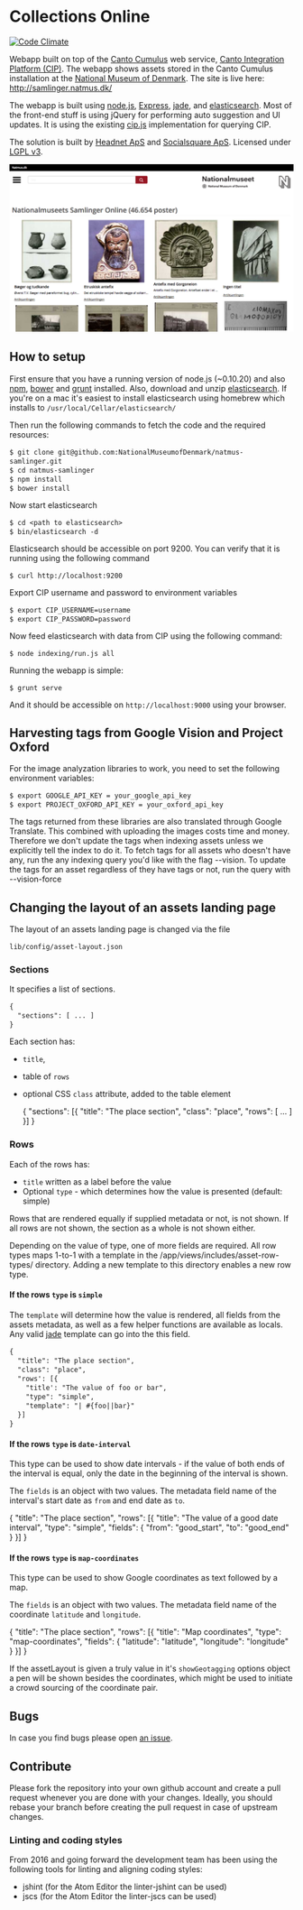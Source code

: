 # Collections Online

[![Code Climate](https://codeclimate.com/github/NationalMuseumofDenmark/natmus-samlinger/badges/gpa.svg)](https://codeclimate.com/github/NationalMuseumofDenmark/natmus-samlinger)

Webapp built on top of the [Canto Cumulus](http://www.canto.com/) web service,
[Canto Integration Platform (CIP)](http://cumulus.natmus.dk/CIP/doc/index.html).
The webapp shows assets stored in the Canto Cumulus installation at the
[National Museum of Denmark](http://natmus.dk). The site is live here: http://samlinger.natmus.dk/

The webapp is built using [node.js](http://nodejs.org/), [Express](http://expressjs.com/),
[jade](http://jade-lang.com/), and [elasticsearch](http://www.elasticsearch.org/). Most of the front-end
stuff is using jQuery for performing auto suggestion and UI updates. It is using the existing
[cip.js](https://github.com/NationalMuseumofDenmark/cip.js) implementation for querying CIP.

The solution is built by [Headnet ApS](http://www.headnet.dk) and [Socialsquare ApS](http://socialsquare.dk). Licensed under
[LGPL v3](https://www.gnu.org/licenses/lgpl.html).

![Screenshot](misc/screenshot.png)

## How to setup

First ensure that you have a running version of node.js (~0.10.20) and also [npm](https://www.npmjs.org/),
[bower](http://bower.io/) and [grunt](http://gruntjs.com/) installed. Also, download and unzip
[elasticsearch](http://www.elasticsearch.org/).
If you're on a mac it's easiest to install elasticsearch using homebrew which installs to `/usr/local/Cellar/elasticsearch/`

Then run the following commands to fetch the code and the required resources:

    $ git clone git@github.com:NationalMuseumofDenmark/natmus-samlinger.git
    $ cd natmus-samlinger
    $ npm install
    $ bower install

Now start elasticsearch

    $ cd <path to elasticsearch>
    $ bin/elasticsearch -d

Elasticsearch should be accessible on port 9200. You can verify that it is running using the following
command

    $ curl http://localhost:9200

Export CIP username and password to environment variables

    $ export CIP_USERNAME=username
    $ export CIP_PASSWORD=password

Now feed elasticsearch with data from CIP using the following command:

    $ node indexing/run.js all

Running the webapp is simple:

    $ grunt serve

And it should be accessible on ``http://localhost:9000`` using your browser.

## Harvesting tags from Google Vision and Project Oxford
For the image analyzation libraries to work, you need to set the following environment variables:

    $ export GOOGLE_API_KEY = your_google_api_key
    $ export PROJECT_OXFORD_API_KEY = your_oxford_api_key

The tags returned from these libraries are also translated through Google Translate. This combined with uploading the images
costs time and money. Therefore we don't update the tags when indexing assets unless we explicitly tell the index to do it.
To fetch tags for all assets who doesn't have any, run the any indexing query you'd like with the flag --vision.
To update the tags for an asset regardless of they have tags or not, run the query with --vision-force

## Changing the layout of an assets landing page

The layout of an assets landing page is changed via the file

    lib/config/asset-layout.json

### Sections

It specifies a list of sections.

    {
      "sections": [ ... ]
    }

Each section has:
- `title`,
- table of `rows`
- optional CSS `class` attribute, added to the table element

    {
      "sections": [{
        "title": "The place section",
        "class": "place",
        "rows": [ ... ]
      }]
    }

### Rows

Each of the rows has:
- `title` written as a label before the value
- Optional `type` - which determines how the value is presented (default: simple)

Rows that are rendered equally if supplied metadata or not, is not shown.
If all rows are not shown, the section as a whole is not shown either.

Depending on the value of type, one of more fields are required. All row types maps 1-to-1 with a template in the /app/views/includes/asset-row-types/ directory.
Adding a new template to this directory enables a new row type.

#### If the rows `type` is `simple`

The `template` will determine how the value is rendered, all fields from the assets metadata, as well as a few helper functions are available as locals.
Any valid [jade](http://jade-lang.com/) template can go into the this field.

    {
      "title": "The place section",
      "class": "place",
      "rows': [{
        "title': "The value of foo or bar",
        "type": "simple",
        "template": "| #{foo||bar}"
      }]
    }

#### If the rows `type` is `date-interval`

This type can be used to show date intervals - if the value of both ends of the interval is equal, only the date in the beginning of the interval is shown.

The `fields` is an object with two values. The metadata field name of the interval's start date as `from` and end date as `to`.

  {
    "title": "The place section",
    "rows": [{
      "title": "The value of a good date interval",
      "type": "simple",
      "fields": {
        "from": "good_start",
        "to": "good_end"
      }
    }]
  }

#### If the rows `type` is `map-coordinates`

This type can be used to show Google coordinates as text followed by a map.

The `fields` is an object with two values. The metadata field name of the coordinate `latitude` and `longitude`.

  {
    "title": "The place section",
    "rows": [{
      "title": "Map coordinates",
      "type": "map-coordinates",
      "fields": {
        "latitude": "latitude",
        "longitude": "longitude"
      }
    }]
  }

If the assetLayout is given a truly value in it's `showGeotagging` options object a pen will be shown besides the coordinates, which might be used to initiate a crowd sourcing of the coordinate pair.


## Bugs

In case you find bugs please open [an issue](https://github.com/NationalMuseumofDenmark/natmus-samlinger/issues).

## Contribute

Please fork the repository into your own github account and create a pull request whenever you are done with
your changes. Ideally, you should rebase your branch before creating the pull request in case of upstream changes.

### Linting and coding styles

From 2016 and going forward the development team has been using the following
tools for linting and aligning coding styles:

* jshint (for the Atom Editor the linter-jshint can be used)
* jscs (for the Atom Editor the linter-jscs can be used)
